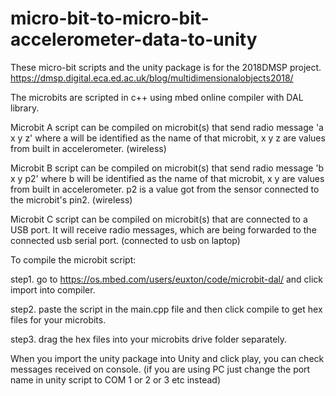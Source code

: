 # micro-bit-to-micro-bit-accelerometer-data-to-unity
These micro-bit scripts and the unity package is for the 2018DMSP project. 
https://dmsp.digital.eca.ed.ac.uk/blog/multidimensionalobjects2018/

The microbits are scripted in c++ using mbed online compiler with DAL library.

Microbit A script can be compiled on microbit(s) that send radio message 'a x y z' where a will be identified as the name of that microbit, x y z are values from built in accelerometer. (wireless)

Microbit B script can be compiled on microbit(s) that send radio message 'b x y p2' where b will be identified as the name of that microbit, x y are values from built in accelerometer. p2 is a value got from the sensor connected to the microbit's pin2. (wireless)

Microbit C script can be compiled on microbit(s) that are connected to a USB port. It will receive radio messages, which are being forwarded to the connected usb serial port. (connected to usb on laptop)

To compile the microbit script:

step1. go to https://os.mbed.com/users/euxton/code/microbit-dal/ and click import into compiler.

step2. paste the script in the main.cpp file and then click compile to get hex files for your microbits.

step3. drag the hex files into your microbits drive folder separately.

When you import the unity package into Unity and click play, you can check messages received on console.
(if you are using PC just change the port name in unity script to COM 1 or 2 or 3 etc instead)




